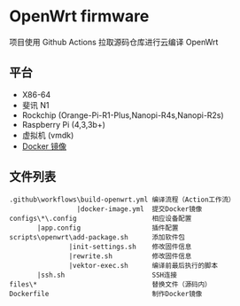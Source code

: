 # OpenWrt firmware

项目使用 Github Actions 拉取源码仓库进行云编译 OpenWrt

## 平台

- X86-64
- 斐讯 N1
- Rockchip (Orange-Pi-R1-Plus,Nanopi-R4s,Nanopi-R2s)
- Raspberry Pi (4,3,3b+)
- 虚拟机 (vmdk)
- [Docker 镜像](https://hub.docker.com/r/shashiikora/openwrt-redstone)

## 文件列表

```
.github\workflows\build-openwrt.yml 编译流程（Action工作流）
                 |docker-image.yml  提交Docker镜像
configs\*\.config                   相应设备配置
       |app.config                  插件配置
scripts\openwrt\add-package.sh      添加软件包
               |init-settings.sh    修改固件信息
               |rewrite.sh          修改固件信息
               |vektor-exec.sh      编译前最后执行的脚本
       |ssh.sh                      SSH连接
files\*                             替换文件（源码内）
Dockerfile                          制作Docker镜像
```
